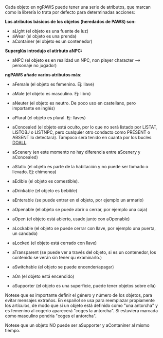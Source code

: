 Cada objeto en ngPAWS puede tener una serie de atributos, que marcan como la librería lo trata por defecto para determinadas acciones:

**Los atributos básicos de los objetos (heredados de PAWS) son:**

* aLight (el objeto es una fuente de luz)
* aWear (el objeto es una prenda)
* aContainer (el objeto es un contenedor)

**Superglús introdujo el atirbuto aNPC:**

* aNPC (el objeto es en realidad un NPC, non player character --> personaje no jugador)

**ngPAWS añade varios atributos más**:

* aFemale (el objeto es femenino. Ej: llave)
* aMale (el objeto es masculino. Ej: libro)
* aNeuter (el objeto es neutro. De poco uso en castellano, pero importante en inglés)
* aPlural (el objeto es plural. Ej: llaves)

* aConcealed (el objeto está oculto, por lo que no será listado por LISTAT, LISTOBJ o LISTNPC, pero cualquier otro condacto como PRESENT o ABSENT lo detectará). Tampoco será tenido en cuanta por los bucles  [DOALL](DOALL_ES).
* aScenery (en este momento no hay diferencia entre aScenery y aConcealed)
* aStatic (el objeto es parte de la habitación y no puede ser tomado o llevado. Ej: chimenea)

* aEdible (el objeto es comestible).
* aDrinkable (el objeto es bebible)

* aEnterable (se puede entrar en el objeto, por ejemplo un armario)

* aOpenable (el objeto se puede abrir o cerrar, por ejemplo una caja)
* aOpen (el objeto está abierto, usado junto con aOpenable)
* aLockable (el objeto se puede cerrar con llave, por ejemplo una puerta, un candado)
* aLocked (el objeto está cerrado con llave)

* aTransparent (se puede ver a través del objeto, si es un contenedor, los contenido se verán sin tener qu examinarlo.)

* aSwitchable (el objeto se puede encender/apagar)
* aOn (el objeto está encendido)

* aSupporter (el objeto es una superficie, puede tener objetos sobre ella)

Notese que es importante definir el género y número de los objetos, para evitar mensajes extraños. En español se usa para reemplazar propiamente los artículos, de modo que si un objeto está definido como "una antorcha" y es femenino al cogerlo aparecerá "coges la antorcha". Si estuviera marcada como masculino pondría "coges el antorcha".

Notese que un objeto NO puede ser aSupporter y aContaniner al mismo tiempo.

